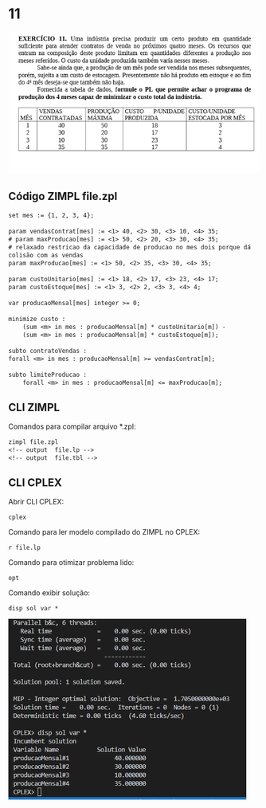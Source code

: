 # 11

![image](resources/ex.png)

## Código ZIMPL  file.zpl

    set mes := {1, 2, 3, 4};

    param vendasContrat[mes] := <1> 40, <2> 30, <3> 10, <4> 35;
    # param maxProducao[mes] := <1> 50, <2> 20, <3> 30, <4> 35;
    # relaxado restricao da capacidade de producao no mes dois porque dá colisão com as vendas
    param maxProducao[mes] := <1> 50, <2> 35, <3> 30, <4> 35;

    param custoUnitario[mes] := <1> 18, <2> 17, <3> 23, <4> 17;
    param custoEstoque[mes] := <1> 3, <2> 2, <3> 3, <4> 4;

    var producaoMensal[mes] integer >= 0;

    minimize custo : 
        (sum <m> in mes : producaoMensal[m] * custoUnitario[m]) -
        (sum <m> in mes : producaoMensal[m] * custoEstoque[m]);

    subto contratoVendas :
    forall <m> in mes : producaoMensal[m] >= vendasContrat[m];

    subto limiteProducao :
        forall <m> in mes : producaoMensal[m] <= maxProducao[m];

## CLI ZIMPL

Comandos para compilar arquivo *.zpl:

    zimpl file.zpl
    <!-- output  file.lp -->
    <!-- output  file.tbl -->

## CLI CPLEX

Abrir CLI CPLEX:

    cplex

Comando para ler modelo compilado do ZIMPL no CPLEX:

    r file.lp

Comando para otimizar problema lido:

    opt

Comando exibir solução:

    disp sol var *

![image](resources/sol.png)
